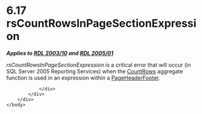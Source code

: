 <html dir="LTR" xmlns:mshelp="http://msdn.microsoft.com/mshelp" xmlns:ddue="http://ddue.schemas.microsoft.com/authoring/2003/5" xmlns:xlink="http://www.w3.org/1999/xlink" xmlns:tool="http://www.microsoft.com/tooltip">
    <head>
        <meta http-equiv="Content-Type" content="text/html; CHARSET=utf-8"></meta>
        <meta name="save" content="history"></meta>
        <title>6.17 rsCountRowsInPageSectionExpression</title>
        <xml>
            <mshelp:toctitle title="6.17 rsCountRowsInPageSectionExpression"></mshelp:toctitle>
            <mshelp:rltitle title="[MS-RDL]: rsCountRowsInPageSectionExpression"></mshelp:rltitle>
            <mshelp:keyword index="A" term="cbdfa3eb-8054-4cde-a91b-14a9b2cc5a7d"></mshelp:keyword>
            <mshelp:attr name="DCSext.ContentType" value="open specification"></mshelp:attr>
            <mshelp:attr name="AssetID" value="cbdfa3eb-8054-4cde-a91b-14a9b2cc5a7d"></mshelp:attr>
            <mshelp:attr name="TopicType" value="kbRef"></mshelp:attr>
            <mshelp:attr name="DCSext.Title" value="[MS-RDL]: rsCountRowsInPageSectionExpression" />
        </xml>
    </head>
    <body>
        <div id="header">
            <h1 class="heading">6.17 rsCountRowsInPageSectionExpression</h1>
        </div>
        <div id="mainSection">
            <div id="mainBody">
                <div id="allHistory" class="saveHistory"></div>
                <div id="sectionSection0" class="section" name="collapseableSection">
                    

<p><b><i>Applies to </i></b><a href="a7e2ad00-07c8-4f6d-80ab-3ad55df7b233.html"><b><i>RDL 2003/10</i></b></a><b><i>
and </i></b><a href="3ebe2912-4958-4832-b391-cad1f5e13338.html"><b><i>RDL 2005/01</i></b></a></p>

<p><i>rsCountRowsInPageSectionExpression</i> is a critical
error that will occur (in SQL Server 2005 Reporting Services) when the <a href="4d32760b-63b7-427b-a576-edaf40e00d69.html">CountRows</a> aggregate
function is used in an expression within a <a href="ddc35223-1cb6-4136-823b-e72a3d12e1f9.html">PageHeaderFooter</a>.</p>


                </div>
            </div>
        </div>
    </body>
</html>